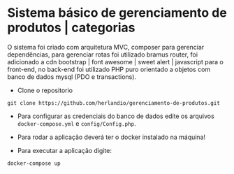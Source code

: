 # Sistema básico de gerenciamento de produtos | categorias

O sistema foi criado com arquitetura MVC, composer para gerenciar dependências, para gerenciar rotas foi utilizado bramus router,
foi adicionado a cdn bootstrap | font awesome | sweet alert | javascript para o front-end, no back-end foi utilizado PHP puro orientado a objetos
com banco de dados mysql (PDO e transactions).

- Clone o repositorio

```
git clone https://github.com/herlandio/gerenciamento-de-produtos.git
```

- Para configurar as credenciais do banco de dados edite os arquivos `docker-compose.yml` e `config/Config.php`.

- Para rodar a aplicação deverá ter o docker instalado na máquina!
- Para executar a aplicação digite:

```
docker-compose up
```
